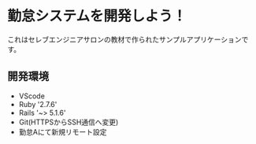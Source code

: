 # 勤怠システムを開発しよう！

これはセレブエンジニアサロンの教材で作られたサンプルアプリケーションです。

## 開発環境

* VScode
* Ruby '2.7.6'
* Rails '~> 5.1.6'
* Git(HTTPSからSSH通信へ変更)
* 勤怠Aにて新規リモート設定